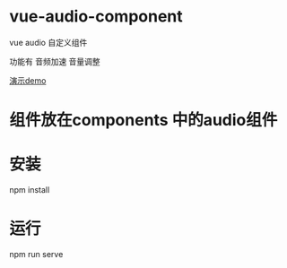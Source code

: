 # vue-audio-component
vue audio 自定义组件

功能有 音频加速 音量调整

[演示demo](https://donewenfu.github.io/vue-audio-component/index.html)

# 组件放在components 中的audio组件

# 安装

npm install

# 运行
npm run serve




